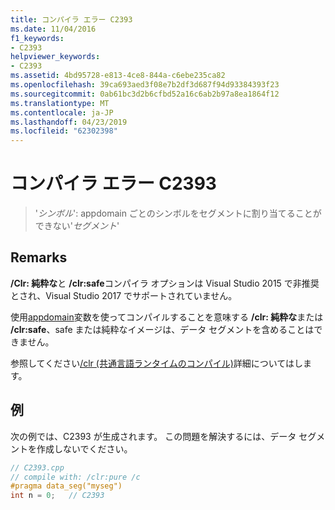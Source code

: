 ```yaml
---
title: コンパイラ エラー C2393
ms.date: 11/04/2016
f1_keywords:
- C2393
helpviewer_keywords:
- C2393
ms.assetid: 4bd95728-e813-4ce8-844a-c6ebe235ca82
ms.openlocfilehash: 39ca693aed3f08e7b2df3d687f94d93384393f23
ms.sourcegitcommit: 0ab61bc3d2b6cfbd52a16c6ab2b97a8ea1864f12
ms.translationtype: MT
ms.contentlocale: ja-JP
ms.lasthandoff: 04/23/2019
ms.locfileid: "62302398"
---
```

# <a name="compiler-error-c2393"></a>コンパイラ エラー C2393

> '*シンボル*': appdomain ごとのシンボルをセグメントに割り当てることができない'*セグメント*'

## <a name="remarks"></a>Remarks

**/Clr: 純粋な**と **/clr:safe**コンパイラ オプションは Visual Studio 2015 で非推奨とされ、Visual Studio 2017 でサポートされていません。

使用[appdomain](../../cpp/appdomain.md)変数を使ってコンパイルすることを意味する **/clr: 純粋な**または **/clr:safe**、safe または純粋なイメージは、データ セグメントを含めることはできません。

参照してください[/clr (共通言語ランタイムのコンパイル)](../../build/reference/clr-common-language-runtime-compilation.md)詳細についてはします。

## <a name="example"></a>例

次の例では、C2393 が生成されます。 この問題を解決するには、データ セグメントを作成しないでください。

```cpp
// C2393.cpp
// compile with: /clr:pure /c
#pragma data_seg("myseg")
int n = 0;   // C2393
```